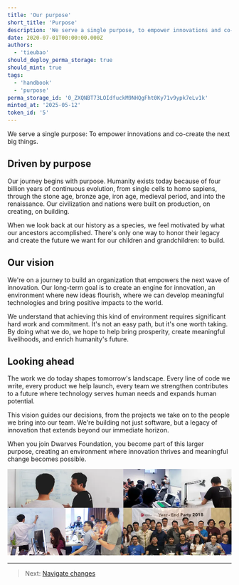 ```yaml
---
title: 'Our purpose'
short_title: 'Purpose'
description: 'We serve a single purpose, to empower innovations and co-create the next big things.'
date: 2020-07-01T00:00:00.000Z
authors:
  - 'tieubao'
should_deploy_perma_storage: true
should_mint: true
tags:
  - 'handbook'
  - 'purpose'
perma_storage_id: '0_ZXQNBT73LOIdfuckM9NHQgFht0Ky71v9ypk7eLv1k'
minted_at: '2025-05-12'
token_id: '5'
---
```


We serve a single purpose: To empower innovations and co-create the next big things.

## Driven by purpose

Our journey begins with purpose. Humanity exists today because of four billion years of continuous evolution, from single cells to homo sapiens, through the stone age, bronze age, iron age, medieval period, and into the renaissance. Our civilization and nations were built on production, on creating, on building.

When we look back at our history as a species, we feel motivated by what our ancestors accomplished. There's only one way to honor their legacy and create the future we want for our children and grandchildren: to build.

## Our vision

We're on a journey to build an organization that empowers the next wave of innovation. Our long-term goal is to create an engine for innovation, an environment where new ideas flourish, where we can develop meaningful technologies and bring positive impacts to the world.

We understand that achieving this kind of environment requires significant hard work and commitment. It's not an easy path, but it's one worth taking. By doing what we do, we hope to help bring prosperity, create meaningful livelihoods, and enrich humanity's future.

## Looking ahead

The work we do today shapes tomorrow's landscape. Every line of code we write, every product we help launch, every team we strengthen contributes to a future where technology serves human needs and expands human potential.

This vision guides our decisions, from the projects we take on to the people we bring into our team. We're building not just software, but a legacy of innovation that extends beyond our immediate horizon.

When you join Dwarves Foundation, you become part of this larger purpose, creating an environment where innovation thrives and meaningful change becomes possible.

![Dwarves Foundation team](assets/team-photo.webp)

---

> Next: [Navigate changes](navigate-changes.md)
